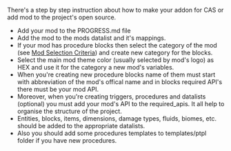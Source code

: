 There's a step by step instruction about how to make your addon for CAS or add mod to the project's open source.

* Add your mod to the PROGRESS.md file
* Add the mod to the mods datalist and it's mappings.
* If your mod has procedure blocks then select the category of the mod (see [Mod Selection Criteria](https://github.com/PluginSmiths/Creating-addons-support/wiki/Introduction#mod-selection-criteria)) and create new category for the blocks.
* Select the main mod theme color (usually selected by mod's logo) as HEX and use it for the category a new mod's variables.
* When you're creating new procedure blocks name of them must start with abbreviation of the mod's offical name and in blocks required API's there must be your mod API.
* Moreover, when you're creating triggers, procedures and datalists (optional) you must add your mod's API to the required_apis. It all help to organise the structure of the project.
* Entities, blocks, items, dimensions, damage types, fluids, biomes, etc. should be added to the appropriate datalists.
* Also you should add some procedures templates to templates/ptpl folder if you have new procedures.
